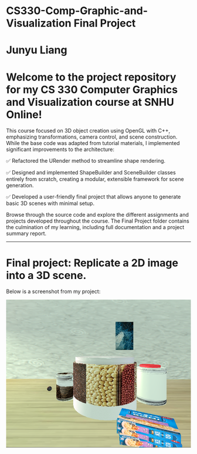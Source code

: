 # CS330-Comp-Graphic-and-Visualization Final Project


# Junyu Liang

# Welcome to the project repository for my CS 330 Computer Graphics and Visualization course at SNHU Online!

This course focused on 3D object creation using OpenGL with C++, emphasizing transformations, camera control, and scene construction. While the base code was adapted from tutorial materials, I implemented significant improvements to the architecture:

✅ Refactored the URender method to streamline shape rendering.

✅ Designed and implemented ShapeBuilder and SceneBuilder classes entirely from scratch, creating a modular, extensible framework for scene generation.

✅ Developed a user-friendly final project that allows anyone to generate basic 3D scenes with minimal setup.

Browse through the source code and explore the different assignments and projects developed throughout the course. The Final Project folder contains the culmination of my learning, including full documentation and a project summary report.




---------------------------------------------------------------------------------------------------------------------------


# Final project: Replicate a 2D image into a 3D scene. 

Below is a screenshot from my project:

![3D Scene 1](Screenshot_2025-08-17_221034.png)



